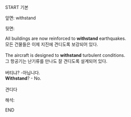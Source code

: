 START
기본

앞면:
withstand


뒷면:
<div>All buildings are now reinforced to <strong>withstand</strong> earthquakes. </div><div><div>모든 건물들은 이제 지진에 견디도록 보강되어 있다.</div></div><div><br></div><div><div>The aircraft is designed to <strong>withstand</strong> turbulent conditions. </div><div><div>그 항공기는 난기류를 만나도 잘 견디도록 설계되어 있다.</div></div></div><div><br></div><div><div><div>버티냐? -아닙니다.</div></div><div><div><strong>Withstand</strong>? - No.</div></div></div><div><br></div><div>견디다</div>


해석:

END